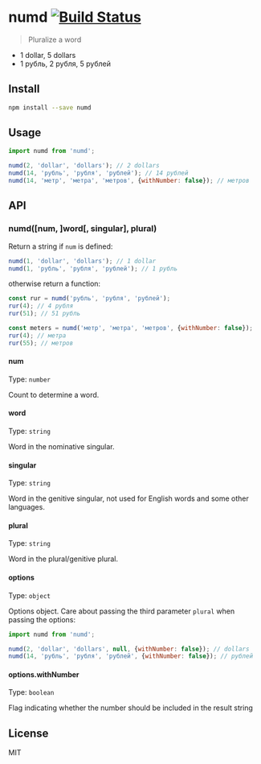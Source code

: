 # numd [![Build Status][travis-image]][travis-url]

> Pluralize a word

* 1 dollar, 5 dollars
* 1 рубль, 2 рубля, 5 рублей

## Install

```sh
npm install --save numd
```

## Usage

```js
import numd from 'numd';

numd(2, 'dollar', 'dollars'); // 2 dollars
numd(14, 'рубль', 'рубля', 'рублей'); // 14 рублей
numd(14, 'метр', 'метра', 'метров', {withNumber: false}); // метров
```

## API

### numd([num, ]word[, singular], plural)

Return a string if `num` is defined:

```js
numd(1, 'dollar', 'dollars'); // 1 dollar
numd(1, 'рубль', 'рубля', 'рублей'); // 1 рубль
```

otherwise return a function:

```js
const rur = numd('рубль', 'рубля', 'рублей');
rur(4); // 4 рубля
rur(51); // 51 рубль

const meters = numd('метр', 'метра', 'метров', {withNumber: false});
rur(4); // метра
rur(55); // метров
```

#### num

Type: `number`

Count to determine a word.

#### word

Type: `string`

Word in the nominative singular.

#### singular

Type: `string`

Word in the genitive singular, not used for English words and some other languages.

#### plural

Type: `string`

Word in the plural/genitive plural.

#### options

Type: `object`

Options object. Care about passing the third parameter `plural` when passing the options:

```js
import numd from 'numd';

numd(2, 'dollar', 'dollars', null, {withNumber: false}); // dollars
numd(14, 'рубль', 'рубля', 'рублей', {withNumber: false}); // рублей
```

#### options.withNumber

Type: `boolean`

Flag indicating whether the number should be included in the result string

## License

MIT

[travis-url]: https://travis-ci.org/andrepolischuk/numd
[travis-image]: https://travis-ci.org/andrepolischuk/numd.svg?branch=master
